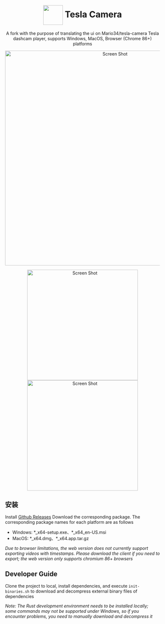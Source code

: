 <h1 align="center">
<img src='./src-tauri/icons/128x128.png' width="64" style="vertical-align: middle"> Tesla Camera
</h1>

<p align="center">
A fork with the purpose of translating the ui on Mario34/tesla-camera
Tesla dashcam player, supports Windows, MacOS, Browser (Chrome 86+) platforms
</p>

<p align="center">
<img width="700" alt="Screen Shot" src="https://github-production-user-asset-6210df.s3.amazonaws.com/42017165/261678774-5f1e61ab-4db2-448b-b687-cc48a45ebfb3.png" />
</p>

<p align="center">
<img width="360" alt="Screen Shot" src='https://github.com/Mario34/tesla-camera/assets/42017165/bfe978ed-c339-4d28-ab10-92d2d75cae05' />
<img width="360" alt="Screen Shot" src='https://github.com/Mario34/tesla-camera/assets/42017165/4e24cd50-9423-4ffa-90f9-411888019061' />
</p>

## 安装

Install [Github Releases](https://github.com/the-dbp/tesla-camera/releases) Download the corresponding package. The corresponding package names for each platform are as follows

- Windows: \*_x64-setup.exe、\*_x64_en-US.msi
- MacOS: \*_x64.dmg、\*_x64.app.tar.gz

*Due to browser limitations, the web version does not currently support exporting videos with timestamps. Please download the client if you need to export; the web version only supports chromium 86+ browsers*

## Developer Guide

Clone the project to local, install dependencies, and execute `init-binaries.sh` to download and decompress external binary files of dependencies

*Note: The Rust development environment needs to be installed locally; some commands may not be supported under Windows, so if you encounter problems, you need to manually download and decompress it*

